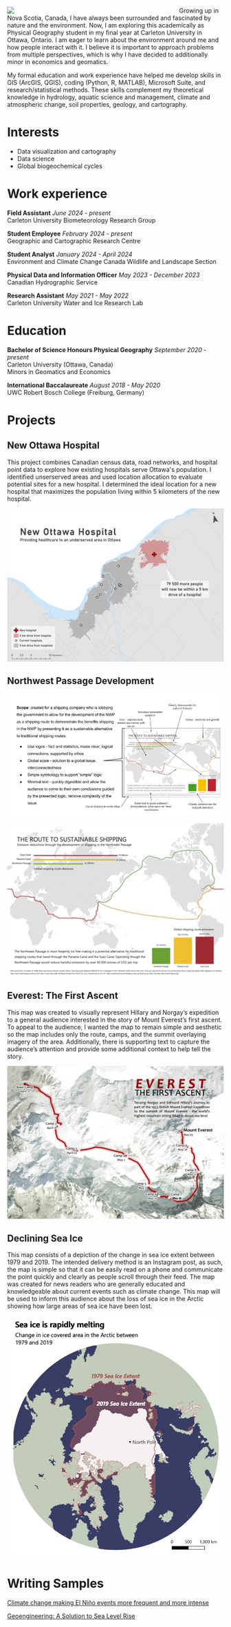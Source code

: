 <img src='/profile.png'
     align = left
     width = 400/>

Growing up in Nova Scotia, Canada, I have always been surrounded and fascinated by nature and the environment. Now, I am exploring this academically as Physical Geography student in my final year at Carleton University in Ottawa, Ontario. I am eager to learn about the environment around me and how people interact with it. I believe it is important to approach problems from multiple perspectives, which is why I have decided to additionally minor in economics and geomatics. 

My formal education and work experience have helped me develop skills in GIS (ArcGIS, QGIS), coding (Python, R, MATLAB), Microsoft Suite, and research/statistical methods. These skills complement my theoretical knowledge in hydrology, aquatic science and management, climate and atmospheric change, soil properties, geology, and cartography.


# Interests
- Data visualization and cartography
- Data science
- Global biogeochemical cycles


# Work experience
**Field Assistant** _June 2024 - present_\
Carleton University Biometeorology Research Group 

**Student Employee** _February 2024 - present_\
Geographic and Cartographic Research Centre 

**Student Analyst** _January 2024 - April 2024_\
Environment and Climate Change Canada Wildlife and Landscape Section

**Physical Data and Information Officer** _May 2023 - December 2023_\
Canadian Hydrographic Service 

**Research Assistant** _May 2021 - May 2022_\
Carleton University Water and Ice Research Lab


# Education 
**Bachelor of Science Honours Physical Geography** _September 2020 - present_\
Carleton University (Ottawa, Canada)\
Minors in Geomatics and Economics

**International Baccalaureate** _August 2018 - May 2020_\
UWC Robert Bosch College (Freiburg, Germany)


# Projects

## New Ottawa Hospital
This project combines Canadian census data, road networks, and hospital point data to explore how existing hospitals serve Ottawa's population. I identified unserserved areas and used location allocation to evaluate potential sites for a new hospital. I determined the ideal location for a new hospital that maximizes the population living within 5 kilometers of the new hospital. 

![New Ottawa Hospital Map](/work-examples/map-hospital.jpg)



## Northwest Passage Development
![Northwest Passage Development Map Rationale](/work-examples/rationale-shipping.jpg)

![Northwest Passage Development Map](/work-examples/map-shipping.jpg)



## Everest: The First Ascent 
This map was created to visually represent Hillary and Norgay’s expedition to a general audience interested in the story of Mount Everest’s first ascent. To appeal to the audience, I wanted the map to remain simple and aesthetic so the map includes only the route, camps, and the summit overlaying imagery of the area. Additionally, there is supporting text to capture the audience’s attention and provide some additional context to help tell the story. 

![Everest Map](/work-examples/map-everest.jpg)


## Declining Sea Ice
This map consists of a depiction of the change in sea ice extent between 1979 and 2019. The intended delivery method is an Instagram post, as such, the map is simple so that it can be easily read on a phone and communicate the point quickly and clearly as people scroll through their feed. The map was created for news readers who are generally educated and knowledgeable about current events such as climate change. This map will be used to inform this audience about the loss of sea ice in the Arctic showing how large areas of sea ice have been lost. 

![Sea Ice Map](/work-examples/map-seaice.jpg)


# Writing Samples
<a href="username.github.io/work-examples/writing-elnino.pdf" target="_blank">Climate change making El Niño events more frequent and more intense</a>

<a href="username.github.io/work-examples/writing-geoengineering.pdf" target="_blank">Geoengineering: A Solution to Sea Level Rise</a>
